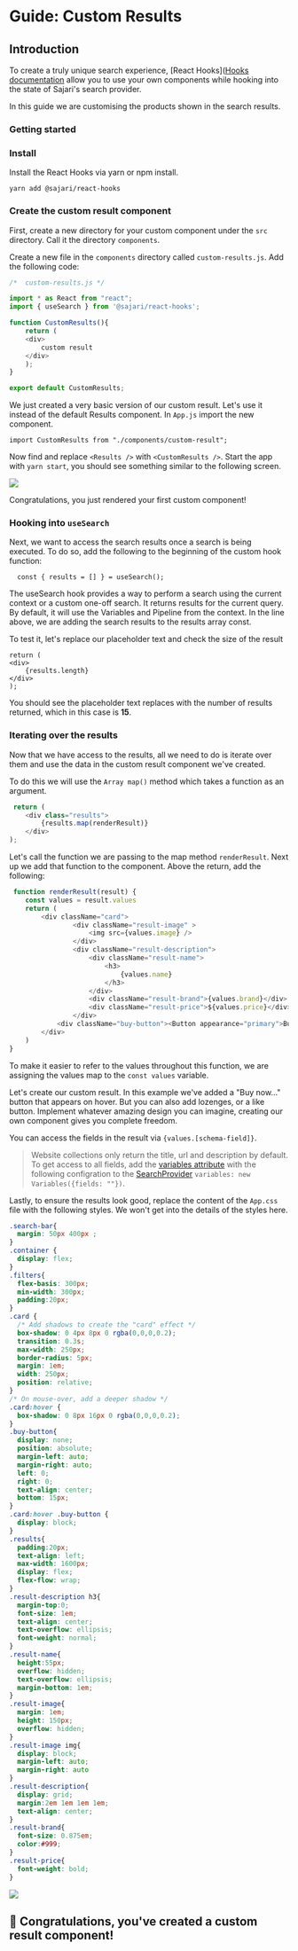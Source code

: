 # Guide: Custom Results 

## Introduction

To create a truly unique search experience, [React Hooks]([Hooks documentation](https://react.docs.sajari.com/hooks) allow you to use your own components while hooking into the state of Sajari's search provider.

In this guide we are customising the products shown in the search results. 

### Getting started

### Install

Install the React Hooks via yarn or npm install.

```yarn add @sajari/react-hooks```

### Create the custom result component 

First, create a new directory for your custom component under the `src` directory. Call it the directory `components`.

Create a new file in the `components` directory called `custom-results.js`. Add the following code: 

```javascript
/*  custom-results.js */ 

import * as React from "react";
import { useSearch } from '@sajari/react-hooks';

function CustomResults(){
    return (
    <div>
        custom result
    </div>
    );
}

export default CustomResults;
```

We just created a very basic version of our custom result. Let's use it instead of the default Results component. In `App.js` import the new component. 

```
import CustomResults from "./components/custom-result";
```
Now find and replace `<Results />` with `<CustomResults />`. Start the app with `yarn start`, you should see something similar to the following screen. 

<img src="./assets/custom-result-1.png" />

Congratulations, you just rendered your first custom component!

### Hooking into `useSearch`

Next, we want to access the search results once a search is being executed. To do so, add the following to the beginning of the custom hook function: 

`  const { results = [] } = useSearch();`

The useSearch hook provides a way to perform a search using the current context or a custom one-off search. It returns results for the current query. By default, it will use the Variables and Pipeline from the context. In the line above, we are adding the search results to the results array const.

To test it, let's replace our placeholder text and check the size of the result

```
return (
<div>
    {results.length}
</div>
);
```

You should see the placeholder text replaces with the number of results returned, which in this case is **15**. 

### Iterating over the results 

Now that we have access to the results, all we need to do is iterate over them and use the data in the custom result component we've created. 

To do this we will use the `Array map()` method which takes a function as an argument. 

```javascript
 return (
    <div class="results">
        {results.map(renderResult)}
    </div>
);
```

Let's call the function we are passing to the map method `renderResult`. Next up we add that function to the component. Above the return, add the following: 

```javascript
 function renderResult(result) {
    const values = result.values
    return (
        <div className="card">
                <div className="result-image" >
                    <img src={values.image} />
                </div>
                <div className="result-description">
                    <div className="result-name">
                        <h3>
                            {values.name}
                        </h3>
                    </div>
                    <div className="result-brand">{values.brand}</div>
                    <div className="result-price">${values.price}</div>
                </div>
            <div className="buy-button"><Button appearance="primary">Buy now for ${values.price}</Button></div>
        </div>
    )
}
```

To make it easier to refer to the values throughout this function, we are assigning the values map to the `const values` variable.

Let's create our custom result. In this example we've added a "Buy now..." button that appears on hover. But you can also add lozenges, or a like button. Implement whatever amazing design you can imagine, creating our own component gives you complete freedom. 

You can access the fields in the result via `{values.[schema-field]}`.

>  Website collections only return the title, url and description by default. To get access to all fields, add the [variables attribute](https://react.docs.sajari.com/classes/variables) with the following configration to the [SearchProvider](https://react.docs.sajari.com/search-ui/searchprovider) `variables: new Variables({fields: ""})`.

Lastly, to ensure the results look good, replace the content of the `App.css` file with the following styles. We won't get into the details of the styles here.  

```css
.search-bar{
  margin: 50px 400px ;
}
.container {
  display: flex;
}
.filters{
  flex-basis: 300px;
  min-width: 300px;
  padding:20px;
}
.card {
  /* Add shadows to create the "card" effect */
  box-shadow: 0 4px 8px 0 rgba(0,0,0,0.2);
  transition: 0.3s;
  max-width: 250px;
  border-radius: 5px;
  margin: 1em;
  width: 250px;
  position: relative;
}
/* On mouse-over, add a deeper shadow */
.card:hover {
  box-shadow: 0 8px 16px 0 rgba(0,0,0,0.2);
}
.buy-button{
  display: none;
  position: absolute;
  margin-left: auto;
  margin-right: auto;
  left: 0;
  right: 0;
  text-align: center;
  bottom: 15px;
}
.card:hover .buy-button {
  display: block;
}
.results{
  padding:20px;
  text-align: left;
  max-width: 1600px;
  display: flex;
  flex-flow: wrap;
}
.result-description h3{
  margin-top:0;
  font-size: 1em;
  text-align: center;
  text-overflow: ellipsis;
  font-weight: normal;
}
.result-name{
  height:55px;
  overflow: hidden;
  text-overflow: ellipsis;
  margin-bottom: 1em;
}
.result-image{
  margin: 1em;
  height: 150px;
  overflow: hidden;
}
.result-image img{
  display: block;
  margin-left: auto;
  margin-right: auto
}
.result-description{
  display: grid;
  margin:2em 1em 1em 1em;
  text-align: center;
}
.result-brand{
  font-size: 0.875em;
  color:#999;
}
.result-price{
  font-weight: bold;
}
```

<img src="./assets/custom-result-2.png" />


## 🎉 Congratulations, you've created a custom result component!

